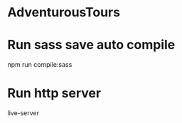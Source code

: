 # AdventurousTours

# Run sass save auto compile

npm run compile:sass

# Run http server

live-server
